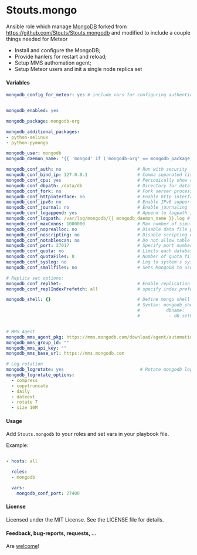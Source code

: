 Stouts.mongo
============

Ansible role which manage [MongoDB](http://www.mongodb.org/)
forked from https://github.com/Stouts/Stouts.mongodb
and modified to include a couple things needed for Meteor

* Install and configure the MongoDB;
* Provide hanlers for restart and reload;
* Setup MMS authomation agent;
* Setup Meteor users and init a single node replica set

#### Variables

```yaml
mongodb_config_for_meteor: yes # include vars for configuring authentication and bind to 0.0.0.0, also run user creating and single node repl set initialization


mongodb_enabled: yes

mongodb_package: mongodb-org

mongodb_additional_packages:
- python-selinux
- python-pymongo

mongodb_user: mongodb
mongodb_daemon_name: "{{ 'mongod' if ('mongodb-org' == mongodb_package) else 'mongodb' }}"

mongodb_conf_auth: no                             # Run with security
mongodb_conf_bind_ip: 127.0.0.1                   # Comma separated list of ip addresses to listen on
mongodb_conf_cpu: yes                             # Periodically show cpu and iowait utilization
mongodb_conf_dbpath: /data/db                     # Directory for datafiles
mongodb_conf_fork: no                             # Fork server process
mongodb_conf_httpinterface: no                    # Enable http interface
mongodb_conf_ipv6: no                             # Enable IPv6 support (disabled by default)
mongodb_conf_journal: no                          # Enable journaling
mongodb_conf_logappend: yes                       # Append to logpath instead of over-writing
mongodb_conf_logpath: /var/log/mongodb/{{ mongodb_daemon_name }}.log # Log file to send write to instead of stdout
mongodb_conf_maxConns: 1000000                    # Max number of simultaneous connections
mongodb_conf_noprealloc: no                       # Disable data file preallocation
mongodb_conf_noscripting: no                      # Disable scripting engine
mongodb_conf_notablescan: no                      # Do not allow table scans
mongodb_conf_port: 27017                          # Specify port number
mongodb_conf_quota: no                            # Limits each database to a certain number of files
mongodb_conf_quotaFiles: 8                        # Number of quota files
mongodb_conf_syslog: no                           # Log to system's syslog facility instead of file
mongodb_conf_smallfiles: no                       # Sets MongoDB to use a smaller default file size       

# Replica set options:
mongodb_conf_replSet:                             # Enable replication <setname>[/<optionalseedhostlist>]
mongodb_conf_replIndexPrefetch: all               # specify index prefetching behavior (if secondary) [none|_id_only|all]

mongodb_shell: {}                                 # Define mongo shell commands to run
                                                  # Syntax: mongodb_shell:
                                                  #          dbname:
                                                  #           - db.setProfilingLevel(1, 50)


# MMS Agent
mongodb_mms_agent_pkg: https://mms.mongodb.com/download/agent/automation/mongodb-mms-automation-agent-manager_1.4.2.783-1_amd64.deb
mongodb_mms_group_id: ""
mongodb_mms_api_key: ""
mongodb_mms_base_url: https://mms.mongodb.com

# Log rotation
mongodb_logrotate: yes                             # Rotate mongodb logs.
mongodb_logrotate_options:
  - compress
  - copytruncate
  - daily
  - dateext
  - rotate 7
  - size 10M
```

#### Usage

Add `Stouts.mongodb` to your roles and set vars in your playbook file.

Example:

```yaml

- hosts: all

  roles:
  - mongodb

  vars:
    mongodb_conf_port: 27400
```

#### License

Licensed under the MIT License. See the LICENSE file for details.

#### Feedback, bug-reports, requests, ...

Are [welcome](https://github.com/Stouts/Stouts.mongodb/issues)!
